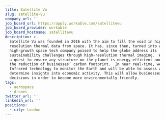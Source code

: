 ```yaml
---
title: Satellite Vu
slug: satellite-vu
company_url: ''
job_board_url: https://apply.workable.com/satellitevu
job_board_provider: workable
job_board_hostname: satellitevu
description: >-
  Satellite Vu was founded in 2016 with the aim to fill the void in high
  resolution thermal data from space. It has, since then, turned into a
  high-growth space tech company poised to help the globe address its
  sustainability challenges through high-resolution thermal imaging.  We are on
  a quest to ensure any structure on the planet is energy efficient and support
  the reduction of businesses’ carbon footprint.  In near real-time, we will use
  Infrared technology to monitor the Earth and will be able to assess and
  determine insights into economic activity. This will allow businesses to make
  decisions in order to become more environmentally friendly.
tags:
  - aerospace
  - drones
twitter_url: ''
linkedin_url: ''
positions:
  - city: London
---
```

